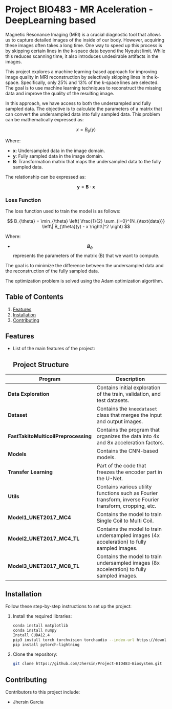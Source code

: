 # Project BIO483 - MR Aceleration - DeepLearning based

Magnetic Resonance Imaging (MRI) is a crucial diagnostic tool that allows us to capture detailed images of the inside of our body. However, acquiring these images often takes a long time. One way to speed up this process is by skipping certain lines in the k-space data beyond the Nyquist limit. While this reduces scanning time, it also introduces undesirable artifacts in the images.  

This project explores a machine learning-based approach for improving image quality in MRI reconstruction by selectively skipping lines in the k-space. Specifically, only 25% and 13% of the k-space lines are selected. The goal is to use machine learning techniques to reconstruct the missing data and improve the quality of the resulting image.

In this approach, we have access to both the undersampled and fully sampled data. The objective is to calculate the parameters of a matrix that can convert the undersampled data into fully sampled data. This problem can be mathematically expressed as:

$$
x = B_{\theta}(y)
$$

Where:  
- **x**: Undersampled data in the image domain.
- **y**: Fully sampled data in the image domain.
- **B**: Transformation matrix that maps the undersampled data to the fully sampled data.

The relationship can be expressed as:

$$
\mathbf{y} = \mathbf{B} \cdot \mathbf{x}
$$


### Loss Function

The loss function used to train the model is as follows:

$$
B_{\theta} = \min_{\theta} \left( \frac{1}{2} \sum_{i=0}^{N_{\text{data}}} \left\| B_{\theta}(y) - x \right\|^2 \right)
$$

Where:  
- **$$B_{\theta}$$** represents the parameters of the matrix \(B\) that we want to compute.  

The goal is to minimize the difference between the undersampled data and the reconstruction of the fully sampled data.

The optimization problem is solved using the Adam optimization algortihm.


## Table of Contents
1. [Features](#features)
2. [Installation](#installation)
3. [Contributing](#contributing)

## Features
- List of the main features of the project:

  ## Project Structure

| **Program**                        | **Description**                                                                 |
|------------------------------------|---------------------------------------------------------------------------------|
| **Data Exploration**               | Contains initial exploration of the train, validation, and test datasets.       |
| **Dataset**                        | Contains the `kneedataset` class that merges the input and output images.       |
| **FastTakitoMulticoilPreprocessing** | Contains the program that organizes the data into 4x and 8x acceleration factors. |
| **Models**                         | Contains the CNN-based models.                                                  |
| **Transfer Learning**              | Part of the code that freezes the encoder part in the U-Net.                    |
| **Utils**                          | Contains various utility functions such as Fourier transform, inverse Fourier transform, cropping, etc. |
| **Model1_UNET2017_MC4**            | Contains the model to train Single Coil to Multi Coil.                          |
| **Model2_UNET2017_MC4_TL**         | Contains the model to train undersampled images (4x acceleration) to fully sampled images. |
| **Model3_UNET2017_MC8_TL**         | Contains the model to train undersampled images (8x acceleration) to fully sampled images. |


## Installation
Follow these step-by-step instructions to set up the project:

1. Install the required libraries:
   ```bash   
   conda install matplotlib
   conda install numpy
   Install CUDA12.4
   pip3 install torch torchvision torchaudio --index-url https://download.pytorch.org/whl/cu124
   pip install pytorch-lightning
   ```

2. Clone the repository:
   ```bash
   git clone https://github.com/Jhersin/Project-BIO483-Biosystem.git
   ```

## Contributing
Contributors to this project include:
- Jhersin Garcia
